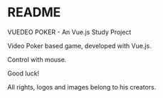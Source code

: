 # README
VUEDEO POKER - An Vue.js Study Project

Video Poker based game, developed with Vue.js.

Control with mouse.

Good luck!

All rights, logos and images belong to his creators. 